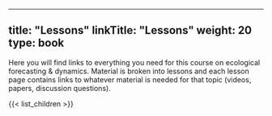 
---
title: "Lessons"
linkTitle: "Lessons"
weight: 20
type: book
---

Here you will find links to everything you need for this course on ecological forecasting & dynamics. Material is broken into lessons and each lesson page contains links to whatever material is needed for that topic (videos, papers, discussion questions).

{{< list_children >}}
